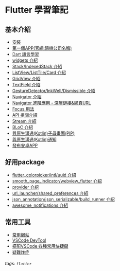 Flutter 學習筆記
===
基本介紹
---
- [安裝](https://hackmd.io/@BzWzq-x9Rb2G4WG03gcyKg/SyJrIs1U9)
- [第一個APP(官網:隨機公司名稱)](https://hackmd.io/@BzWzq-x9Rb2G4WG03gcyKg/HyVrxb-U5)
- [Dart 語言學習](https://hackmd.io/@BzWzq-x9Rb2G4WG03gcyKg/Vi4Y8eogTrWZeaVbDfd3jw)
- [widgets 介紹](https://hackmd.io/@BzWzq-x9Rb2G4WG03gcyKg/Zw3UCLqiSM2SrbA3HrGl7Q?edit)
- [Stack/IndexedStack 介紹](https://hackmd.io/@BzWzq-x9Rb2G4WG03gcyKg/BynoyLlc9)
- [ListView/ListTile/Card 介紹](https://hackmd.io/@BzWzq-x9Rb2G4WG03gcyKg/SJ81DP6K5)
- [GridView 介紹](https://hackmd.io/@BzWzq-x9Rb2G4WG03gcyKg/B1pjy06Yq)
- [TextField 介紹](https://hackmd.io/@BzWzq-x9Rb2G4WG03gcyKg/B16sEH1qq)
- [GestureDetector/InkWell/Dismissible 介紹](https://hackmd.io/@BzWzq-x9Rb2G4WG03gcyKg/ByGYgSe95)
- [Navigator 介紹](https://hackmd.io/@BzWzq-x9Rb2G4WG03gcyKg/rk1ci8lc5)
- [Navigator 進階應用 - 深層鏈接&網頁URL](https://hackmd.io/@BzWzq-x9Rb2G4WG03gcyKg/SykVvCz95)
- [Focus 用法](https://hackmd.io/@BzWzq-x9Rb2G4WG03gcyKg/BycywJu95)
- [API 相關介紹](https://hackmd.io/@BzWzq-x9Rb2G4WG03gcyKg/BJ4FiYt9c)
- [Stream 介紹](https://hackmd.io/@BzWzq-x9Rb2G4WG03gcyKg/r1xjr4Wsq)
- [BLoC 介紹](https://hackmd.io/@BzWzq-x9Rb2G4WG03gcyKg/H1xyJ8bs9)
- [與原生溝通(Kotlin)子母畫面(PIP)](https://hackmd.io/@BzWzq-x9Rb2G4WG03gcyKg/By3Maq0iq)
- [與原生溝通(Kotlin)通知](https://hackmd.io/@BzWzq-x9Rb2G4WG03gcyKg/BydF39aiq)
- [發布安卓APP](https://hackmd.io/@BzWzq-x9Rb2G4WG03gcyKg/rkLud_659)


好用package
---
- [flutter_colorpicker/intl/uuid 介紹](https://hackmd.io/@BzWzq-x9Rb2G4WG03gcyKg/rkhAsNy9q)
- [smooth_page_indicator/webview_flutter 介紹](https://hackmd.io/@BzWzq-x9Rb2G4WG03gcyKg/r1T3Mve95)
- [provider 介紹](https://hackmd.io/@BzWzq-x9Rb2G4WG03gcyKg/r1KxK-yq5)
- [url_launcher/shared_preferences 介紹](https://hackmd.io/@BzWzq-x9Rb2G4WG03gcyKg/HyNo81Q95)
- [json_annotation/json_serializable/build_runner 介紹](https://hackmd.io/@BzWzq-x9Rb2G4WG03gcyKg/ByPIRXd95)
- [awesome_notifications 介紹](https://hackmd.io/@BzWzq-x9Rb2G4WG03gcyKg/ryqVjAsj5)


常用工具
---
- [常用網站](https://hackmd.io/@BzWzq-x9Rb2G4WG03gcyKg/dRMWRK_bQYKhmbWhQ2Awjw)
- [VSCode DevTool](https://hackmd.io/@BzWzq-x9Rb2G4WG03gcyKg/-jdN0ER3TPSVOjOMXMAf1A)
- [搭配VSCode 各種常用快捷鍵](https://hackmd.io/@BzWzq-x9Rb2G4WG03gcyKg/T3ubq519T6-8Pk-N6xLHsA)
- [疑難炸症](https://hackmd.io/@BzWzq-x9Rb2G4WG03gcyKg/GlAjkj0WSc2jFHFL13nWMw)


###### tags: `flutter`